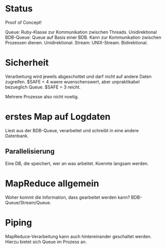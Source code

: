 Status
======

Proof of Concept!

Queue:
	Ruby-Klasse zur Kommunikation zwischen Threads.  Unidirektional
BDB-Queue:
	Queue auf Basis einer BDB.  Kann zur Kommunikation zwischen Prozessen dienen.  Unidirektional.
Stream:
	UNIX-Stream. Bidirektional.

Sicherheit
==========

Verarbeitung wird jeweils abgeschottet und  darf nicht auf andere Daten zugreifen.
$SAFE = 4 waere wuenschenswert,  aber unpraktikabel bezueglich Queue.
$SAFE = 3 reicht.

Mehrere Prozesse also nicht noetig.

erstes Map auf Logdaten
=======================

Liest aus der BDB-Queue,  verarbeitet und schreibt in eine andere Datenbank.

Parallelisierung
----------------

Eine DB,  die speichert,  wer an was arbeitet.  Koennte langsam werden.

MapReduce allgemein
===================

Woher kommt die Information,  dass gearbeitet werden kann?  BDB-Queue/Stream/Queue.

Piping
======

MapReduce-Verarbeitung kann auch hintereinander geschaltet werden.
Hierzu bietet sich Queue im Prozess an.
